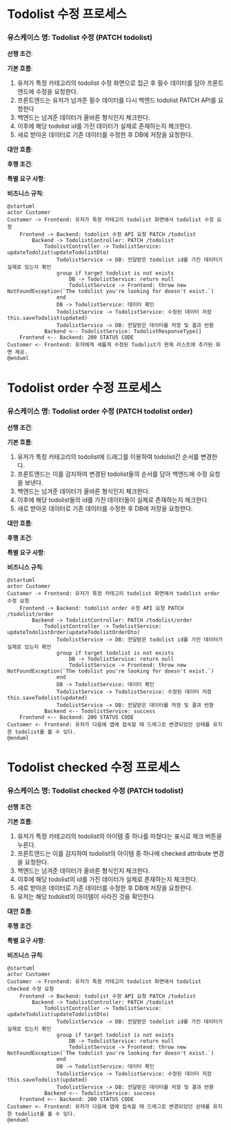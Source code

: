 # Todolist 수정 프로세스

### 유스케이스 명: Todolist 수정 (PATCH todolist)

**선행 조건**:

**기본 흐름**:

1. 유저가 특정 카테고리의 todolist 수정 화면으로 접근 후 필수 데이터를 담아 프론트엔드에 수정을 요청한다.
2. 프론트엔드는 유저가 넘겨준 필수 데이터를 다시 백엔드 todolist PATCH API를 요청한다
3. 백엔드는 넘겨준 데이터가 올바른 형식인지 체크한다.
4. 이후에 해당 todolist id를 가진 데이터가 실제로 존재하는지 체크한다.
5. 새로 받아온 데이터로 기존 데이터를 수정한 후 DB에 저장을 요청한다.

**대안 흐름**:

**후행 조건**:

**특별 요구 사항**:

**비즈니스 규칙**:

```plantuml
@startuml
actor Customer
Customer -> Frontend: 유저가 특정 카테고리 todolist 화면에서 todolist 수정 요청
    Frontend -> Backend: todolist 수정 API 요청 PATCH /todolist
        Backend -> TodolistController: PATCH /todolist
            TodolistController -> TodolistService: updateTodolist(updateTodolistDto)
                TodolistService -> DB: 전달받은 todolist id를 가진 데이터가 실제로 있는지 확인
                group if target todolist is not exists
                    DB -> TodolistService: return null
                    TodolistService -> Frontend: throw new NotFoundException(`The todolist you're looking for doesn't exist.`)
                end
                DB -> TodolistService: 데이터 확인
                TodolistService -> TodolistService: 수정된 데이터 저장 this.saveTodolist(updated)
                TodolistService -> DB: 전달받은 데이터를 저장 및 결과 반환
            Backend <-- TodolistService: TodolistResponseType[]
    Frontend <-- Backend: 200 STATUS CODE
Customer <- Frontend: 유저에게 새롭게 수정된 Todolist가 현재 리스트에 추가된 화면 제공.
@enduml
```

# Todolist order 수정 프로세스

### 유스케이스 명: Todolist order 수정 (PATCH todolist order)

**선행 조건**:

**기본 흐름**:

1. 유저가 특정 카테고리의 todolist에 드래그를 이용하여 todolist간 순서를 변경한다.
2. 프론트엔드는 이를 감지하여 변경된 todolist들의 순서를 담아 백엔드에 수정 요청을 보낸다.
3. 백엔드는 넘겨준 데이터가 올바른 형식인지 체크한다.
4. 이후에 해당 todolist들의 id를 가진 데이터들이 실제로 존재하는지 체크한다.
5. 새로 받아온 데이터로 기존 데이터를 수정한 후 DB에 저장을 요청한다.

**대안 흐름**:

**후행 조건**:

**특별 요구 사항**:

**비즈니스 규칙**:

```plantuml
@startuml
actor Customer
Customer -> Frontend: 유저가 특정 카테고리 todolist 화면에서 todolist order 수정 요청
    Frontend -> Backend: todolist order 수정 API 요청 PATCH /todolist/order
        Backend -> TodolistController: PATCH /todolist/order
            TodolistController -> TodolistService: updateTodolistOrder(updateTodolistOrderDto)
                TodolistService -> DB: 전달받은 todolist id를 가진 데이터가 실제로 있는지 확인
                group if target todolist is not exists
                    DB -> TodolistService: return null
                    TodolistService -> Frontend: throw new NotFoundException(`The todolist you're looking for doesn't exist.`)
                end
                DB -> TodolistService: 데이터 확인
                TodolistService -> TodolistService: 수정된 데이터 저장 this.saveTodolist(updated)
                TodolistService -> DB: 전달받은 데이터를 저장 및 결과 반환
            Backend <-- TodolistService: success
    Frontend <-- Backend: 200 STATUS CODE
Customer <- Frontend: 유저가 다음에 앱에 접속할 때 드래그로 변경되었던 상태를 유지한 todolist를 볼 수 있다.
@enduml
```

# Todolist checked 수정 프로세스

### 유스케이스 명: Todolist checked 수정 (PATCH todolist)

**선행 조건**:

**기본 흐름**:

1. 유저가 특정 카테고리의 todolist의 아이템 중 하나를 마쳤다는 표시로 체크 버튼을 누른다.
2. 프론트엔드는 이를 감지하여 todolist의 아이템 중 하나에 checked attribute 변경을 요청한다.
3. 백엔드는 넘겨준 데이터가 올바른 형식인지 체크한다.
4. 이후에 해당 todolist의 id를 가진 데이터가 실제로 존재하는지 체크한다.
5. 새로 받아온 데이터로 기존 데이터를 수정한 후 DB에 저장을 요청한다.
6. 유저는 해당 todolist의 아이템이 사라진 것을 확인한다.

**대안 흐름**:

**후행 조건**:

**특별 요구 사항**:

**비즈니스 규칙**:

```plantuml
@startuml
actor Customer
Customer -> Frontend: 유저가 특정 카테고리 todolist 화면에서 todolist checked 수정 요청
    Frontend -> Backend: todolist 수정 API 요청 PATCH /todolist
        Backend -> TodolistController: PATCH /todolist
            TodolistController -> TodolistService: updateTodolist(updateTodolistDto)
                TodolistService -> DB: 전달받은 todolist id를 가진 데이터가 실제로 있는지 확인
                group if target todolist is not exists
                    DB -> TodolistService: return null
                    TodolistService -> Frontend: throw new NotFoundException(`The todolist you're looking for doesn't exist.`)
                end
                DB -> TodolistService: 데이터 확인
                TodolistService -> TodolistService: 수정된 데이터 저장 this.saveTodolist(updated)
                TodolistService -> DB: 전달받은 데이터를 저장 및 결과 반환
            Backend <-- TodolistService: success
    Frontend <-- Backend: 200 STATUS CODE
Customer <- Frontend: 유저가 다음에 앱에 접속할 때 드래그로 변경되었던 상태를 유지한 todolist를 볼 수 있다.
@enduml
```
